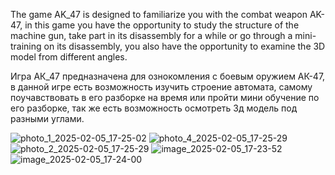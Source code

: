 The game AK_47 is designed to familiarize you with the combat weapon AK-47, in this game you have the opportunity to study the structure of the machine gun, take part in its disassembly for a while or go through a mini-training on its disassembly, you also have the opportunity to examine the 3D model from different angles.

Игра АК_47 предназначена для ознокомления с боевым оружием АК-47, в данной игре есть возможность изучить строение автомата, самому поучавствовать в его разборке на время или пройти мини обучение по его разборке, так же есть возможность осмотреть 3д модель под разными углами.

![photo_1_2025-02-05_17-25-02](https://github.com/user-attachments/assets/0ce38b67-7594-404a-bd3c-7c22a87d03c2)
![photo_4_2025-02-05_17-25-29](https://github.com/user-attachments/assets/d2d04f8e-645a-445a-81a6-78fbb242a9cd)
![photo_2_2025-02-05_17-25-29](https://github.com/user-attachments/assets/e9fd4130-89d8-49e6-8c2a-04b9ca8b8c98)
![image_2025-02-05_17-23-52](https://github.com/user-attachments/assets/ba1c7e0e-99d7-4feb-bcd4-cafcd8893686)
![image_2025-02-05_17-24-00](https://github.com/user-attachments/assets/12387669-58e0-44dc-b237-70063efeec21)
